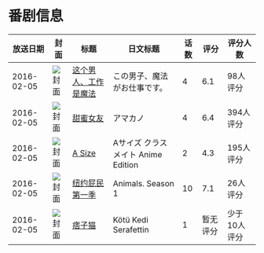 # 番剧信息

|放送日期|封面|标题|日文标题|话数|评分|评分人数|
|---|---|---|---|---|---|---|
|2016-02-05|![封面](https://lain.bgm.tv/pic/cover/c/38/30/148416_R2I82.jpg)|[这个男人、工作是魔法](https://bangumi.tv/subject/148416)|この男子、魔法がお仕事です。|4|6.1|98人评分|
|2016-02-05|![封面](https://bangumi.tv/img/no_icon_subject.png)|[甜蜜女友](https://bangumi.tv/subject/161662)|アマカノ|4|6.4|394人评分|
|2016-02-05|![封面](https://bangumi.tv/img/no_icon_subject.png)|[A Size](https://bangumi.tv/subject/168641)|Aサイズ クラスメイト Anime Edition|2|4.3|195人评分|
|2016-02-05|![封面](https://lain.bgm.tv/pic/cover/c/5c/8b/175605_rZg8H.jpg)|[纽约屁民 第一季](https://bangumi.tv/subject/175605)|Animals. Season 1|10|7.1|26人评分|
|2016-02-05|![封面](https://lain.bgm.tv/pic/cover/c/ba/60/178562_zwWdB.jpg)|[痞子猫](https://bangumi.tv/subject/178562)|Kötü Kedi Serafettin|1|暂无评分|少于10人评分|
